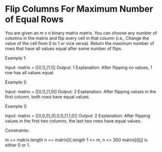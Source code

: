 # Flip Columns For Maximum Number of Equal Rows

You are given an m x n binary matrix matrix.
You can choose any number of columns in the matrix and flip every cell in that column (i.e., Change the value of the cell from 0 to 1 or vice versa).
Return the maximum number of rows that have all values equal after some number of flips.

Example 1:

Input: matrix = [[0,1],[1,1]]
Output: 1
Explanation: After flipping no values, 1 row has all values equal.

Example 2:

Input: matrix = [[0,1],[1,0]]
Output: 2
Explanation: After flipping values in the first column, both rows have equal values.

Example 3:

Input: matrix = [[0,0,0],[0,0,1],[1,1,0]]
Output: 2
Explanation: After flipping values in the first two columns, the last two rows have equal values.

Constraints:

m == matrix.length
n == matrix[i].length
1 <= m, n <= 300
matrix[i][j] is either 0 or 1.
